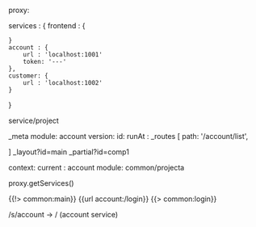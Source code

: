 
proxy:

services : {
    frontend : {

    }
    account : {
        url : 'localhost:1001'
        token: '---'
    },
    customer: {
        url : 'localhost:1002'
    }
}


service/project

_meta
    module: account
    version: 
    id: 
    runAt : 
_routes
[
    path: '/account/list',

]
_layout?id=main
_partial?id=comp1

context:
    current : account
    module: common/projecta

proxy.getServices()

{{!> common:main}}
{{url account:/login}}
{{> common:login}}

/s/account -> / (account service)

